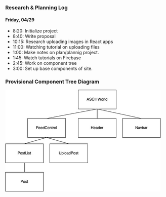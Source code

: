 ### Research & Planning Log
#### Friday, 04/29
* 8:20: Initialize project
* 8:40: Write proposal
* 10:15: Research uploading images in React apps
* 11:00: Watching tutorial on uploading files
* 1:00: Make notes on plan/plannig project.
* 1:45: Watch tutorials on Firebase
* 2:45: Work on component tree
* 3:00: Set up base components of site.

### Provisional Component Tree Diagram
![Tree component diagram](./src/img/AsciiWorldDiagram.jpg)